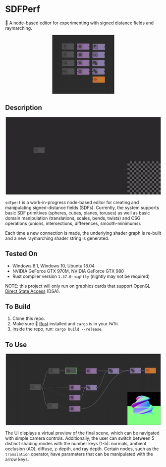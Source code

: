 # SDFPerf
🔌 A node-based editor for experimenting with signed distance fields and raymarching.

<p align="center">
  <img src="https://raw.githubusercontent.com/mwalczyk/sdfperf/master/screenshots/all_operators.PNG" width="200" height="auto"/>
</p>


## Description
<p align="center">
  <img src="https://raw.githubusercontent.com/mwalczyk/sdfperf/master/screenshots/user_interface.gif" width="500" height="auto"/>
</p>

`sdfperf` is a work-in-progress node-based editor for creating and manipulating signed-distance fields (SDFs). Currently, the system supports basic SDF primitives (spheres, cubes, planes, toruses) as well as basic domain manipulation (translations, scales, bends, twists) and CSG operations (unions, intersections, differences, smooth-minimums). 

Each time a new connection is made, the underlying shader graph is re-built and a new raymarching shader string is generated. 

## Tested On
- Windows 8.1, Windows 10, Ubuntu 18.04
- NVIDIA GeForce GTX 970M, NVIDIA GeForce GTX 980
- Rust compiler version `1.37.0-nightly` (nightly may not be required)

NOTE: this project will only run on graphics cards that support OpenGL [Direct State Access](https://www.khronos.org/opengl/wiki/Direct_State_Access) (DSA).

## To Build
1. Clone this repo.
2. Make sure 🦀 [Rust](https://www.rust-lang.org/en-US/) installed and `cargo` is in your `PATH`.
3. Inside the repo, run: `cargo build --release`.

## To Use
<p align="center">
  <img src="https://raw.githubusercontent.com/mwalczyk/sdfperf/master/screenshots/graph.png" width="500" height="auto"/>
</p>

The UI displays a virtual preview of the final scene, which can be navigated with simple camera controls. Additionally, the user can switch between 5 distinct shading modes with the number keys (1-5): normals, ambient occlusion (AO), diffuse, z-depth, and ray depth. Certain nodes, such as the `translation` operator, have parameters that can be manipulated with the arrow keys.
